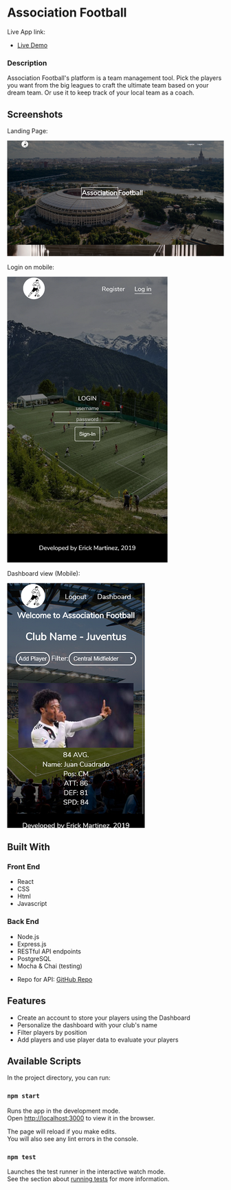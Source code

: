 # Association Football
Live App link: 
- [Live Demo](https://association-football.777areri.now.sh/)

### Description
Association Football's platform is a team management tool. Pick the players you want from the big leagues to craft the ultimate team based on your dream team. Or use it to keep track of your local team as a coach.

## Screenshots
Landing Page:

![Landing Page on Mobile](/src/imgs/LandingPage.PNG)

Login on mobile:

![Signin](/src/imgs/SignInMobile.PNG)

Dashboard view (Mobile):

![Dashboard](/src/imgs/DashboardMobile.PNG)

## Built With
### Front End
* React
* CSS
* Html
* Javascript

### Back End
* Node.js
* Express.js
* RESTful API endpoints
* PostgreSQL
* Mocha & Chai (testing)
- Repo for API: [GitHub Repo](https://github.com/erickmtza/association-football-api)

## Features

* Create an account to store your players using the Dashboard
* Personalize the dashboard with your club's name
* Filter players by position 
* Add players and use player data to evaluate your players

## Available Scripts

In the project directory, you can run:

### `npm start`

Runs the app in the development mode.<br>
Open [http://localhost:3000](http://localhost:3000) to view it in the browser.

The page will reload if you make edits.<br>
You will also see any lint errors in the console.

### `npm test`

Launches the test runner in the interactive watch mode.<br>
See the section about [running tests](https://facebook.github.io/create-react-app/docs/running-tests) for more information.